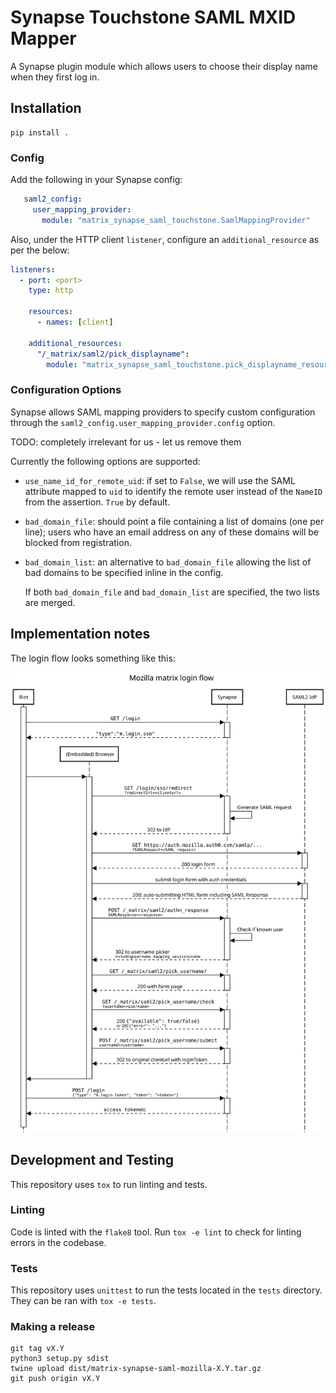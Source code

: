 # Synapse Touchstone SAML MXID Mapper

A Synapse plugin module which allows users to choose their display name when they
first log in.

## Installation

```
pip install .
```

### Config

Add the following in your Synapse config:

```yaml
   saml2_config:
     user_mapping_provider:
       module: "matrix_synapse_saml_touchstone.SamlMappingProvider"
```

Also, under the HTTP client `listener`, configure an `additional_resource` as per
the below:

```yaml
listeners:
  - port: <port>
    type: http

    resources:
      - names: [client]

    additional_resources:
      "/_matrix/saml2/pick_displayname":
        module: "matrix_synapse_saml_touchstone.pick_displayname_resource"
```

### Configuration Options

Synapse allows SAML mapping providers to specify custom configuration through the
`saml2_config.user_mapping_provider.config` option.

TODO: completely irrelevant for us - let us remove them

Currently the following options are supported:

 * `use_name_id_for_remote_uid`: if set to `False`, we will use the SAML
   attribute mapped to `uid` to identify the remote user instead of the `NameID`
   from the assertion. `True` by default.

 * `bad_domain_file`: should point a file containing a list of domains (one
   per line); users who have an email address on any of these domains will be
   blocked from registration.

 * `bad_domain_list`: an alternative to `bad_domain_file` allowing the list of
   bad domains to be specified inline in the config.

   If both `bad_domain_file` and `bad_domain_list` are specified, the two lists
   are merged.

## Implementation notes

The login flow looks something like this:

![login flow](https://raw.githubusercontent.com/matrix-org/matrix-synapse-saml-mozilla/master/doc/login_flow.svg?sanitize=true)

## Development and Testing

This repository uses `tox` to run linting and tests.

### Linting

Code is linted with the `flake8` tool. Run `tox -e lint` to check for linting
errors in the codebase.

### Tests

This repository uses `unittest` to run the tests located in the `tests`
directory. They can be ran with `tox -e tests`.

### Making a release

```
git tag vX.Y
python3 setup.py sdist
twine upload dist/matrix-synapse-saml-mozilla-X.Y.tar.gz
git push origin vX.Y
```
